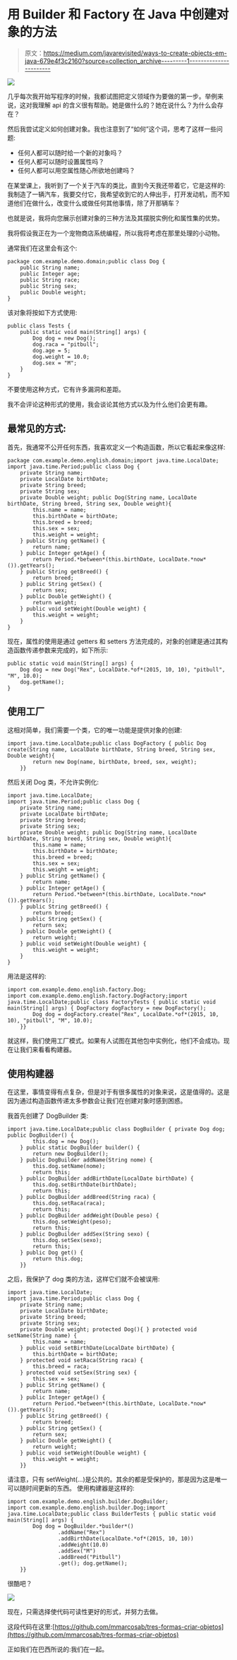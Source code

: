 # 用 Builder 和 Factory 在 Java 中创建对象的方法

> 原文：<https://medium.com/javarevisited/ways-to-create-objects-em-java-679e4f3c2160?source=collection_archive---------1----------------------->

![](img/effb333bda3a215222f4e730243414e5.png)

几乎每次我开始写程序的时候，我都试图把定义领域作为要做的第一步。举例来说，这对我理解 api 的含义很有帮助。她是做什么的？她在说什么？为什么会存在？

然后我尝试定义如何创建对象。我也注意到了“如何”这个词，思考了这样一些问题:

*   任何人都可以随时给一个新的对象吗？
*   任何人都可以随时设置属性吗？
*   任何人都可以用空属性随心所欲地创建吗？

在某堂课上，我听到了一个关于汽车的类比，直到今天我还带着它，它是这样的:我制造了一辆汽车，我要交付它，我希望收到它的人伸出手，打开发动机，而不知道他们在做什么，改变什么或做任何其他事情，除了开那辆车？

也就是说，我将向您展示创建对象的三种方法及其摆脱实例化和属性集的优势。

我将假设我正在为一个宠物商店系统编程，所以我将考虑在那里处理的小动物。

通常我们在这里会有这个:

```
package com.example.demo.domain;public class Dog {
    public String name;
    public Integer age;
    public String race;
    public String sex;
    public Double weight;
}
```

该对象将按如下方式使用:

```
public class Tests {      
    public static void main(String[] args) {         
        Dog dog = new Dog();         
        dog.raca = "pitbull";
        dog.age = 5;         
        dog.weight = 10.0;         
        dog.sex = "M";     
    }  
}
```

不要使用这种方式，它有许多漏洞和差距。

我不会评论这种形式的使用，我会谈论其他方式以及为什么他们会更有趣。

## 最常见的方式:

首先，我通常不公开任何东西，我喜欢定义一个构造函数，所以它看起来像这样:

```
package com.example.demo.english.domain;import java.time.LocalDate;
import java.time.Period;public class Dog {
    private String name;
    private LocalDate birthDate;
    private String breed;
    private String sex;
    private Double weight; public Dog(String name, LocalDate birthDate, String breed, String sex, Double weight){
        this.name = name;
        this.birthDate = birthDate;
        this.breed = breed;
        this.sex = sex;
        this.weight = weight;
    } public String getName() {
        return name;
    } public Integer getAge() {
        return Period.*between*(this.birthDate, LocalDate.*now*()).getYears();
    } public String getBreed() {
        return breed;
    } public String getSex() {
        return sex;
    } public Double getWeight() {
        return weight;
    } public void setWeight(Double weight) {
        this.weight = weight;
    }
}
```

现在，属性的使用是通过 getters 和 setters 方法完成的，对象的创建是通过其构造函数传递参数来完成的，如下所示:

```
public static void main(String[] args) {
    Dog dog = new Dog("Rex", LocalDate.*of*(2015, 10, 10), "pitbull", "M", 10.0);
    dog.getName();
}
```

## 使用工厂

这相对简单，我们需要一个类，它的唯一功能是提供对象的创建:

```
import java.time.LocalDate;public class DogFactory { public Dog create(String name, LocalDate birthDate, String breed, String sex, Double weight){
        return new Dog(name, birthDate, breed, sex, weight);
    }}
```

然后关闭 Dog 类，不允许实例化:

```
import java.time.LocalDate;
import java.time.Period;public class Dog {
    private String name;
    private LocalDate birthDate;
    private String breed;
    private String sex;
    private Double weight; public Dog(String name, LocalDate birthDate, String breed, String sex, Double weight){
        this.name = name;
        this.birthDate = birthDate;
        this.breed = breed;
        this.sex = sex;
        this.weight = weight;
    } public String getName() {
        return name;
    } public Integer getAge() {
        return Period.*between*(this.birthDate, LocalDate.*now*()).getYears();
    } public String getBreed() {
        return breed;
    } public String getSex() {
        return sex;
    } public Double getWeight() {
        return weight;
    } public void setWeight(Double weight) {
        this.weight = weight;
    }
}
```

用法是这样的:

```
import com.example.demo.english.factory.Dog;
import com.example.demo.english.factory.DogFactory;import java.time.LocalDate;public class FactoryTests { public static void main(String[] args) { DogFactory dogFactory = new DogFactory();
        Dog dog = dogFactory.create("Rex", LocalDate.*of*(2015, 10, 10), "pitbull", "M", 10.0);
    }}
```

就这样，我们使用工厂模式。如果有人试图在其他包中实例化，他们不会成功。现在让我们来看看构建器。

## 使用构建器

在这里，事情变得有点复杂，但是对于有很多属性的对象来说，这是值得的。这是因为通过构造函数传递太多参数会让我们在创建对象时感到困惑。

我首先创建了 DogBuilder 类:

```
import java.time.LocalDate;public class DogBuilder { private Dog dog; public DogBuilder() {
        this.dog = new Dog();
    } public static DogBuilder builder() {
        return new DogBuilder();
    } public DogBuilder addName(String nome) {
        this.dog.setName(nome);
        return this;
    } public DogBuilder addBirthDate(LocalDate birthDate) {
        this.dog.setBirthDate(birthDate);
        return this;
    } public DogBuilder addBreed(String raca) {
        this.dog.setRaca(raca);
        return this;
    } public DogBuilder addWeight(Double peso) {
        this.dog.setWeight(peso);
        return this;
    } public DogBuilder addSex(String sexo) {
        this.dog.setSex(sexo);
        return this;
    } public Dog get() {
        return this.dog;
    }}
```

之后，我保护了 dog 类的方法，这样它们就不会被误用:

```
import java.time.LocalDate;
import java.time.Period;public class Dog {
    private String name;
    private LocalDate birthDate;
    private String breed;
    private String sex;
    private Double weight; protected Dog(){ } protected void setName(String name) {
        this.name = name;
    } public void setBirthDate(LocalDate birthDate) {
        this.birthDate = birthDate;
    } protected void setRaca(String raca) {
        this.breed = raca;
    } protected void setSex(String sex) {
        this.sex = sex;
    } public String getName() {
        return name;
    } public Integer getAge() {
        return Period.*between*(this.birthDate, LocalDate.*now*()).getYears();
    } public String getBreed() {
        return breed;
    } public String getSex() {
        return sex;
    } public Double getWeight() {
        return weight;
    } public void setWeight(Double weight) {
        this.weight = weight;
    }}
```

请注意，只有 setWeight(…)是公共的。其余的都是受保护的，那是因为这是唯一可以随时间更新的东西。
使用构建器是这样的:

```
import com.example.demo.english.builder.DogBuilder;
import com.example.demo.english.builder.Dog;import java.time.LocalDate;public class BuilderTests { public static void main(String[] args) {
        Dog dog = DogBuilder.*builder*()
                .addName("Rex")
                .addBirthDate(LocalDate.*of*(2015, 10, 10))
                .addWeight(10.0)
                .addSex("M")
                .addBreed("Pitbull")
                .get(); dog.getName();
    }}
```

很酷吧？

![](img/2b833c37d58a6f78790df90e46f3a482.png)

现在，只需选择使代码可读性更好的形式，并努力去做。

这段代码在这里:[https://github.com/mmarcosab/tres-formas-criar-objetos](https://github.com/mmarcosab/tres-formas-criar-objetos)

正如我们在巴西所说的:我们在一起。